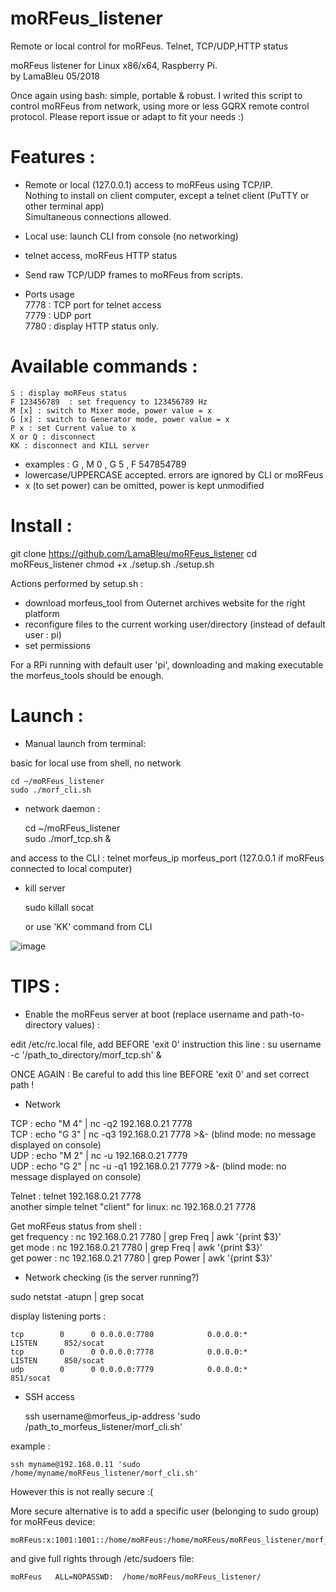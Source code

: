 # moRFeus_listener
Remote or local control for moRFeus. Telnet, TCP/UDP,HTTP status



moRFeus listener for Linux x86/x64, Raspberry Pi.  
by LamaBleu 05/2018

Once again using bash: simple, portable & robust.
I writed this script to control moRFeus from network, using more or less GQRX remote control protocol.
Please report issue or adapt to fit your needs :)

Features :
==========

- Remote or local (127.0.0.1) access to moRFeus using TCP/IP.  
Nothing to install on client computer, except a telnet client (PuTTY or other terminal app)  
Simultaneous connections allowed.
- Local use: launch CLI from console (no networking)  
- telnet access, moRFeus HTTP status  
- Send raw TCP/UDP frames to moRFeus from scripts.  


- Ports usage  
 7778 : TCP port for telnet access  
 7779 : UDP port  
 7780 : display HTTP status only.  


Available commands :
====================
    S : display moRFeus status  
    F 123456789  : set frequency to 123456789 Hz  
    M [x] : switch to Mixer mode, power value = x  
    G [x] : switch to Generator mode, power value = x  
    P x : set Current value to x  
    X or Q : disconnect  
    KK : disconnect and KILL server  

* examples : G , M 0 , G 5 , F 547854789
* lowercase/UPPERCASE accepted. errors are ignored by CLI or moRFeus
* x (to set power) can be omitted, power is kept unmodified


Install :
=========
   git clone https://github.com/LamaBleu/moRFeus_listener
   cd moRFeus_listener
   chmod +x ./setup.sh
   ./setup.sh

Actions performed by setup.sh :
- download morfeus_tool from Outernet archives website for the right platform
- reconfigure files to the current working user/directory (instead of default user : pi)
- set permissions

For a RPi running with default user 'pi', downloading and making executable the morfeus_tools should be enough.

Launch :  
==========

- Manual launch from terminal:  

 basic for local use from shell, no network  
    
    cd ~/moRFeus_listener  
    sudo ./morf_cli.sh  

- network daemon : 

    cd ~/moRFeus_listener  
    sudo ./morf_tcp.sh &  

and access to the CLI : telnet morfeus_ip morfeus_port (127.0.0.1 if moRFeus connected to local computer)

- kill server  

    sudo killall socat  

    or use 'KK' command from CLI
  
  
![image](https://user-images.githubusercontent.com/26578895/41089527-4ed8b794-6a42-11e8-9913-7a0b3bb68a1f.png)   
  
  
TIPS :
======

- Enable the moRFeus server at boot (replace username and path-to-directory values) :

edit /etc/rc.local file, add BEFORE 'exit 0' instruction this line :
  su username -c '/path_to_directory/morf_tcp.sh' &

ONCE AGAIN : Be careful to add this line BEFORE 'exit 0' and set correct path !



- Network

TCP : echo "M 4" | nc -q2 192.168.0.21 7778  
TCP : echo "G 3" | nc -q3 192.168.0.21 7778 >&- (blind mode: no message displayed on console)  
UDP : echo "M 2" | nc -u 192.168.0.21 7779  
UDP : echo "G 2" | nc -u -q1 192.168.0.21 7779 >&-  (blind mode: no message displayed on console)  

Telnet : telnet 192.168.0.21 7778  
another simple telnet "client" for linux: nc 192.168.0.21 7778  
  
Get moRFeus status from shell :  
get frequency : nc 192.168.0.21 7780 | grep Freq | awk '{print $3}'  
get mode : nc 192.168.0.21 7780 | grep Freq | awk '{print $3}'  
get power : nc 192.168.0.21 7780 | grep Power | awk '{print $3}'  
  
- Network checking (is the server running?)  
  
sudo netstat -atupn | grep socat  
  
display listening ports :  
  
    tcp        0      0 0.0.0.0:7780            0.0.0.0:*               LISTEN      852/socat  
    tcp        0      0 0.0.0.0:7778            0.0.0.0:*               LISTEN      850/socat  
    udp        0      0 0.0.0.0:7779            0.0.0.0:*                           851/socat  


- SSH access


    ssh username@morfeus_ip-address 'sudo /path_to_morfeus_listener/morf_cli.sh'  
    
example :

    ssh myname@192.168.0.11 'sudo /home/myname/moRFeus_listener/morf_cli.sh'

However this is not really secure :(  
  
More secure alternative is to add a specific user (belonging to sudo group) for moRFeus device:  
  
    moRFeus:x:1001:1001::/home/moRFeus:/home/moRFeus/moRFeus_listener/morf_cli.sh  
  
and give full rights through /etc/sudoers file:  

    moRFeus   ALL=NOPASSWD:  /home/moRFeus/moRFeus_listener/





